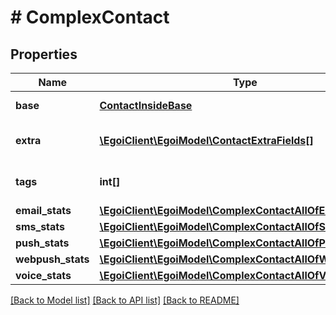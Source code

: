 # # ComplexContact

## Properties

Name | Type | Description | Notes
------------ | ------------- | ------------- | -------------
**base** | [**ContactInsideBase**](ContactInsideBase.md) | Contact base fields | [optional] 
**extra** | [**\EgoiClient\EgoiModel\ContactExtraFields[]**](ContactExtraFields.md) | Array of the contact&#39;s extra fields | [optional] 
**tags** | **int[]** | Array of tags for this contact | [optional] [readonly] 
**email_stats** | [**\EgoiClient\EgoiModel\ComplexContactAllOfEmailStats**](ComplexContactAllOfEmailStats.md) |  | [optional] 
**sms_stats** | [**\EgoiClient\EgoiModel\ComplexContactAllOfSmsStats**](ComplexContactAllOfSmsStats.md) |  | [optional] 
**push_stats** | [**\EgoiClient\EgoiModel\ComplexContactAllOfPushStats**](ComplexContactAllOfPushStats.md) |  | [optional] 
**webpush_stats** | [**\EgoiClient\EgoiModel\ComplexContactAllOfWebpushStats**](ComplexContactAllOfWebpushStats.md) |  | [optional] 
**voice_stats** | [**\EgoiClient\EgoiModel\ComplexContactAllOfVoiceStats**](ComplexContactAllOfVoiceStats.md) |  | [optional] 

[[Back to Model list]](../../README.md#documentation-for-models) [[Back to API list]](../../README.md#documentation-for-api-endpoints) [[Back to README]](../../README.md)



